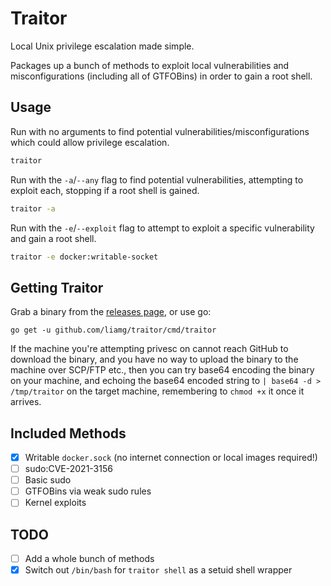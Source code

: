 # Traitor

Local Unix privilege escalation made simple.

Packages up a bunch of methods to exploit local vulnerabilities and misconfigurations (including all of GTFOBins) in order to gain a root shell.

## Usage

Run with no arguments to find potential vulnerabilities/misconfigurations which could allow privilege escalation.

```bash
traitor
```

Run with the `-a`/`--any` flag to find potential vulnerabilities, attempting to exploit each, stopping if a root shell is gained.

```bash
traitor -a
```

Run with the `-e`/`--exploit` flag to attempt to exploit a specific vulnerability and gain a root shell.

```bash
traitor -e docker:writable-socket
```

## Getting Traitor

Grab a binary from the [releases page](https://github.com/liamg/traitor/releases), or use go:

```
go get -u github.com/liamg/traitor/cmd/traitor
```

If the machine you're attempting privesc on cannot reach GitHub to download the binary, and you have no way to upload the binary to the machine over SCP/FTP etc., then you can try base64 encoding the binary on your machine, and echoing the base64 encoded string to `| base64 -d > /tmp/traitor` on the target machine, remembering to `chmod +x` it once it arrives.

## Included Methods

- [x] Writable `docker.sock` (no internet connection or local images required!)
- [ ] sudo:CVE-2021-3156
- [ ] Basic sudo
- [ ] GTFOBins via weak sudo rules
- [ ] Kernel exploits

## TODO

- [ ] Add a whole bunch of methods
- [x] Switch out `/bin/bash` for `traitor shell` as a setuid shell wrapper
